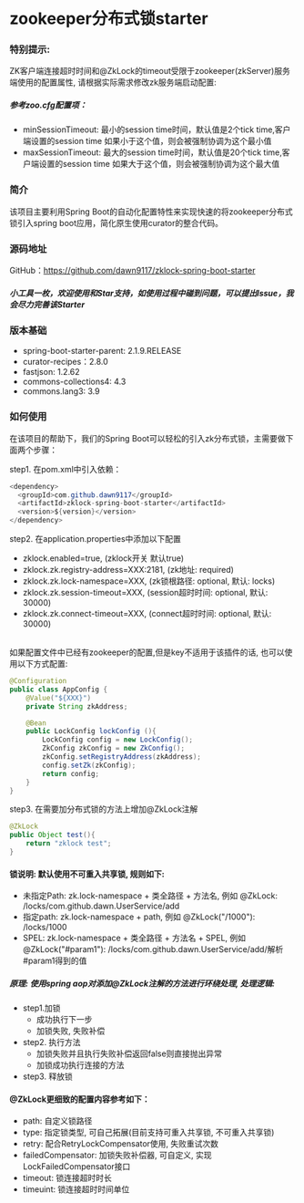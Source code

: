 # zookeeper分布式锁starter

### 特别提示: 
ZK客户端连接超时时间和@ZkLock的timeout受限于zookeeper(zkServer)服务端使用的配置属性, 请根据实际需求修改zk服务端启动配置:<br/>
##### 参考zoo.cfg配置项：
* minSessionTimeout: 最小的session time时间，默认值是2个tick time,客户端设置的session time 如果小于这个值，则会被强制协调为这个最小值
* maxSessionTimeout: 最大的session time时间，默认值是20个tick time,客户端设置的session time 如果大于这个值，则会被强制协调为这个最大值

### 简介
该项目主要利用Spring Boot的自动化配置特性来实现快速的将zookeeper分布式锁引入spring boot应用，简化原生使用curator的整合代码。

### 源码地址
GitHub：https://github.com/dawn9117/zklock-spring-boot-starter

##### 小工具一枚，欢迎使用和Star支持，如使用过程中碰到问题，可以提出Issue，我会尽力完善该Starter

### 版本基础
* spring-boot-starter-parent: 2.1.9.RELEASE
* curator-recipes：2.8.0
* fastjson: 1.2.62
* commons-collections4: 4.3
* commons.lang3: 3.9

### 如何使用
在该项目的帮助下，我们的Spring Boot可以轻松的引入zk分布式锁，主需要做下面两个步骤：

step1. 在pom.xml中引入依赖：
``` java
<dependency>
  <groupId>com.github.dawn9117</groupId>
  <artifactId>zklock-spring-boot-starter</artifactId>
  <version>${version}</version>
</dependency>
```

step2. 在application.properties中添加以下配置
* zklock.enabled=true, (zklock开关 默认true)
* zklock.zk.registry-address=XXX:2181, (zk地址: required)
* zklock.zk.lock-namespace=XXX,   (zk锁根路径: optional, 默认: locks)
* zklock.zk.session-timeout=XXX,  (session超时时间: optional, 默认: 30000)
* zklock.zk.connect-timeout=XXX,  (connect超时时间: optional, 默认: 30000)
<br/><br/>

如果配置文件中已经有zookeeper的配置,但是key不适用于该插件的话, 也可以使用以下方式配置: 
``` java
@Configuration
public class AppConfig {
	@Value("${XXX}")
	private String zkAddress;

	@Bean
	public LockConfig lockConfig (){
		LockConfig config = new LockConfig();
		ZkConfig zkConfig = new ZkConfig();
		zkConfig.setRegistryAddress(zkAddress);
		config.setZk(zkConfig);
		return config;
	}
}
```

step3. 在需要加分布式锁的方法上增加@ZkLock注解
``` java
@ZkLock
public Object test(){
    return "zklock test";
}
```

#### 锁说明: 默认使用不可重入共享锁, 规则如下: 
* 未指定Path: zk.lock-namespace + 类全路径 + 方法名, 例如 @ZkLock: /locks/com.github.dawn.UserService/add
* 指定path: zk.lock-namespace + path, 例如 @ZkLock("/1000"): /locks/1000 
* SPEL: zk.lock-namespace + 类全路径 + 方法名 + SPEL, 例如 @ZkLock("#param1"): /locks/com.github.dawn.UserService/add/解析#param1得到的值

##### 原理: 使用spring aop对添加@ZkLock注解的方法进行环绕处理, 处理逻辑:
* step1.加锁
    * 成功执行下一步
    * 加锁失败, 失败补偿
* step2. 执行方法
    * 加锁失败并且执行失败补偿返回false则直接抛出异常
    * 加锁成功执行连接的方法
* step3. 释放锁

#### @ZkLock更细致的配置内容参考如下：
* path: 自定义锁路径
* type: 指定锁类型, 可自己拓展(目前支持可重入共享锁, 不可重入共享锁)
* retry: 配合RetryLockCompensator使用, 失败重试次数
* failedCompensator: 加锁失败补偿器, 可自定义, 实现LockFailedCompensator接口
* timeout: 锁连接超时时长
* timeuint: 锁连接超时时间单位